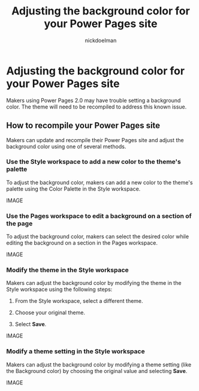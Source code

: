 ﻿---
title: Adjusting the background color for your Power Pages site
description: Learn how to troubleshoot difficulties adjusting the background color for your Power Pages site.
author: nickdoelman
ms.topic: conceptual
ms.custom: 
ms.date: 09/09/2022
ms.subservice:
ms.author: ndoelman 
ms.reviewer: 
contributors:
    - nickdoelman
    - ProfessorKendrick
---
# Adjusting the background color for your Power Pages site

Makers using Power Pages 2.0 may have trouble setting a background color. The theme will need to be recompiled to address this known issue.

## How to recompile your Power Pages site

Makers can update and recompile their Power Pages site and adjust the background color using one of several methods.

### Use the Style workspace to add a new color to the theme's palette

To adjust the background color, makers can add a new color to the theme's palette using the Color Palette in the Style workspace.

IMAGE

### Use the Pages workspace to edit a background on a section of the page

To adjust the background color, makers can select the desired color while editing the background on a section in the Pages workspace.

IMAGE 

### Modify the theme in the Style workspace

Makers can adjust the background color by modifying the theme in the Style workspace using the following steps:

1. From the Style workspace, select a different theme.

2. Choose your original theme.

3. Select **Save**.

IMAGE

### Modify a theme setting in the Style workspace

Makers can adjust the background color by modifying a theme setting (like the Background color) by choosing the original value and selecting **Save**.

IMAGE
